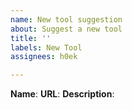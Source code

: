 ```yaml
---
name: New tool suggestion
about: Suggest a new tool
title: ''
labels: New Tool
assignees: h0ek

---
```


**Name**: 
**URL**: 
**Description**:
